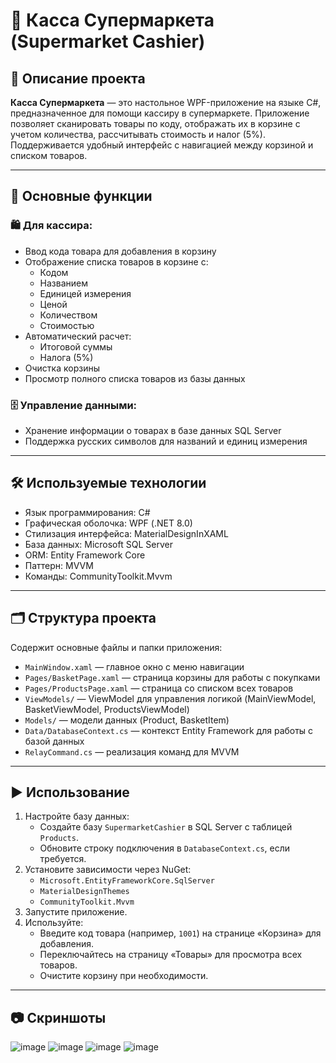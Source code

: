 # 🛒 Касса Супермаркета (Supermarket Cashier)

## 📖 Описание проекта

**Касса Супермаркета** — это настольное WPF-приложение на языке C#, предназначенное для помощи кассиру в супермаркете. Приложение позволяет сканировать товары по коду, отображать их в корзине с учетом количества, рассчитывать стоимость и налог (5%). Поддерживается удобный интерфейс с навигацией между корзиной и списком товаров.

---

## 🔑 Основные функции

### 🛍 Для кассира:
- Ввод кода товара для добавления в корзину
- Отображение списка товаров в корзине с:
  - Кодом
  - Названием
  - Единицей измерения
  - Ценой
  - Количеством
  - Стоимостью
- Автоматический расчет:
  - Итоговой суммы
  - Налога (5%)
- Очистка корзины
- Просмотр полного списка товаров из базы данных

### 🗄 Управление данными:
- Хранение информации о товарах в базе данных SQL Server
- Поддержка русских символов для названий и единиц измерения

---

## 🛠 Используемые технологии

- Язык программирования: C#
- Графическая оболочка: WPF (.NET 8.0)
- Стилизация интерфейса: MaterialDesignInXAML
- База данных: Microsoft SQL Server
- ORM: Entity Framework Core
- Паттерн: MVVM
- Команды: CommunityToolkit.Mvvm

---

## 🗂 Структура проекта

Содержит основные файлы и папки приложения:

- `MainWindow.xaml` — главное окно с меню навигации
- `Pages/BasketPage.xaml` — страница корзины для работы с покупками
- `Pages/ProductsPage.xaml` — страница со списком всех товаров
- `ViewModels/` — ViewModel для управления логикой (MainViewModel, BasketViewModel, ProductsViewModel)
- `Models/` — модели данных (Product, BasketItem)
- `Data/DatabaseContext.cs` — контекст Entity Framework для работы с базой данных
- `RelayCommand.cs` — реализация команд для MVVM

---

## ▶️ Использование

1. Настройте базу данных:
   - Создайте базу `SupermarketCashier` в SQL Server с таблицей `Products`.
   - Обновите строку подключения в `DatabaseContext.cs`, если требуется.
2. Установите зависимости через NuGet:
   - `Microsoft.EntityFrameworkCore.SqlServer`
   - `MaterialDesignThemes`
   - `CommunityToolkit.Mvvm`
3. Запустите приложение.
4. Используйте:
   - Введите код товара (например, `1001`) на странице «Корзина» для добавления.
   - Переключайтесь на страницу «Товары» для просмотра всех товаров.
   - Очистите корзину при необходимости.

---

## 📷 Скриншоты

![image](https://github.com/user-attachments/assets/e3c5703e-9115-402b-8115-ff17623e869e)
![image](https://github.com/user-attachments/assets/a96b34f8-d4dc-44dd-8330-b10c121f0b53)
![image](https://github.com/user-attachments/assets/d7a2caf6-7538-4e9e-a8fd-0be358b492ac)
![image](https://github.com/user-attachments/assets/c03eafae-16af-4f34-800f-6f3d15b74214)






